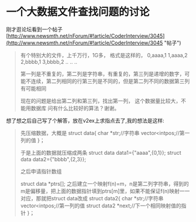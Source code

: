# 一个大数据文件查找问题的讨论 #
 刚才逛论坛看到一个帖子
[http://www.newsmth.net/nForum/#!article/CoderInterview/3045](http://www.newsmth.net/nForum/#!article/CoderInterview/3045 "帖子")

> 
> 有个特别大的文件，上千万行，1G多， 
> 格式是这样的， 
> 0,aaaa,1 
> 1,aaaa,2 
> 2,bbbb,1 
> 3,bbbb,2 
> .. 
> .. 
> .. 
>   
> 第一列是不重复的，第二列是字符串，有重复的，第三列是递增的数字，可能不连续，第二列相同的行第三列是不同的，但是第二列不同的数据第三列有可能相同 
>   
> 现在的问题是给出第二列和第三列，找出第一列， 
> 这个数据量比较大，不能用数据库 
> 问有什么比较好的算法？谢谢。 


想了想之后自己写了个解答，放在v2ex上求指点去了,我的想法是这样:

> 先压缩数据，大概是
> struct data{
> char *str;//字符串
> vector<intpos;//第一列的值
> }；
> 
> 
> 于是上面的数据就压缩成两条
> struct data data1={"aaaa",{0,1}};
> struct data data2={"bbbb",{2,3}};
> 
> 之后申请指针数组
> 
> struct data *ptrs[];
> 之后建立一个映射f(n)=m，n是第二列字符串，得到的m是偏移量，把上面的数据指针填到ptrs[m]里，如果不能保证f(n)映射一一对应，那就把struct data改成
> struct data2{
> char *str;//字符串
> vector<intpos;//第一列的值
> struct data2 *next;//下一个相同映射值的指针
> }；
